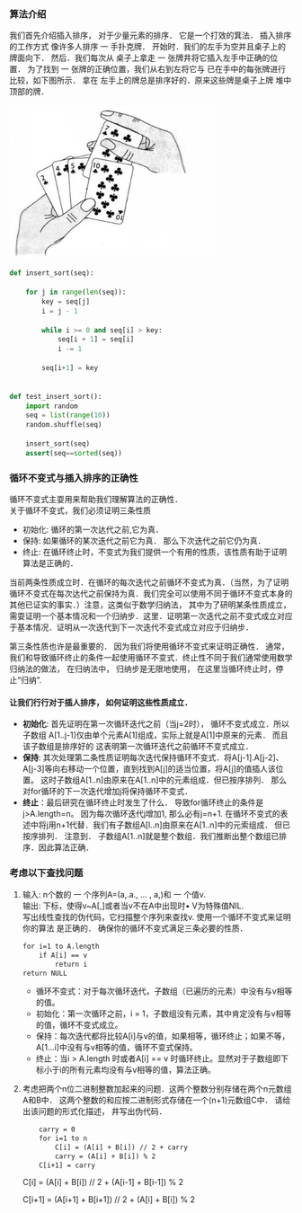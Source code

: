### 算法介绍

我们首先介绍插入排序， 对于少量元素的排序． 它是一个打效的箕法． 插入排序的工作方式 像许多人排序 一 手扑克牌． 开始时．我们的左手为空并且桌子上的牌面向下． 然后．我们每次从 桌子上拿走 一 张牌井将它插入左手中正确的位置． 为了找到 一 张牌的正确位置，我们从右到左将它与 已在手中的每张牌进行比较，如下图所示． 拿在 左手上的牌总是排序好的．原来这些牌是桌子上牌 堆中顶部的牌． 

![](../../images/20200501172910.png)

```python
def insert_sort(seq):

	for j in range(len(seq)):
		key = seq[j]
		i = j - 1

		while i >= 0 and seq[i] > key:
			seq[i + 1] = seq[i]
			i -= 1

		seq[i+1] = key


def test_insert_sort():
	import random
	seq = list(range(10))
	random.shuffle(seq)

	insert_sort(seq)
	assert(seq==sorted(seq))
```

### 循环不变式与插入排序的正确性 
循环不变式主耍用来帮助我们理解算法的正确性．  
关于循环不变式，我们必须证明三条性质  

- 初始化: 循环的第一次达代之前,它为真． 
- 保持: 如果循环的某次迭代之前它为真． 那么下次迭代之前它仍为真． 
- 终止: 在循环终止时，不变式为我们提供一个有用的性质，该性质有助于证明算法是正确的．

当前两条性质成立时．在循环的每次迭代之前循环不变式为真．（当然，为了证明循环不变式在每次达代之前保持为真．我们完全可以使用不同于循环不变式本身的其他已证实的事实．）注意，这类似于数学归纳法， 其中为了研明某条性质成立，需耍证明一个基本情况和一个归纳步．这里．证明第一次迭代之前不变式成立对应于基本情况．证明从一次迭代到下一次迭代不变式成立对应于归纳步． 

第三条性质也许是最重要的． 因为我们将使用循环不变式来证明正确性． 通常，我们和导致循环终止的条件一起使用循环不变式．终止性不同于我们通常使用数学归纳法的做法， 在归纳法中， 归纳步是无限地使用， 在这里当循环终止时，停止“归纳”. 

#### 让我们行行对于插人排序， 如何证明这些性质成立．
- **初始化**: 首先证明在第一次循环迭代之前（当j=2时）， 循环不变式成立．所以子数组 A[1..j-1]仅由单个元素A[1]组成，实际上就是A[1]中原来的元素． 而且该子数组是排序好的 
这表明第一次循环迭代之前循环不变式成立． 
- **保持**: 其次处理第二条性质证明每次迭代保持循环不变式．将A[j-1].A[j-2]、 A[j-3]等向右移动一个位置，直到找到A[j]的适当位置，将A[j]的值插人该位置。 这时子数组A[1..n]由原来在A[1..n]中的元素组成．但已按序排列． 
那么对for循环的下一次迭代增加j将保持循环不变式． 
- **终止**：最后研究在循环终止时发生了什么． 导致for循环终止的条件是j>A.length=n。 因为每次循环迭代j增加1, 那么必有j=n+1. 在循环不变式的表述中将j用n+1代替．我们有子数组A[l..n]由原来在A[1..n]中的元索组成． 但已按序排列． 注意到． 子数组A[1..n]就是整个数组．我们推断出整个数组已排序．因此算法正确． 

### 考虑以下查找问题
1. 
	输入: n个数的 一 个序列A=(a,.a., ... , a,)和 一 个值v.    
	输出: 下标，使得v~A[,]或者当v不在A中出现时• V为特殊值NIL.    
	写出线性查找的伪代码，它扫描整个序列来查找v. 使用一个循环不变式来证明你的算法 是正确的． 确保你的循环不变式满足三条必要的性质． 
	```
	for i=1 to A.length
		if A[i] == v
			return i	
	return NULL
	```

	- 循环不变式：对于每次循环迭代，子数组（已遍历的元素）中没有与v相等的值。   
	- 初始化：第一次循环之前，i = 1，子数组没有元素，其中肯定没有与v相等的值，循环不变式成立。   
	- 保持：每次迭代都将比较A[i]与v的值，如果相等，循环终止；如果不等，A[1…i]中没有与v相等的值，循环不变式保持。   
	- 终止：当i > A.length 时或者A[i] == v 时循环终止。显然对于子数组即下标小于i的所有元素均没有与v相等的值，算法正确。   

2. 考虑把两个n位二进制整数加起来的问题．这两个整数分别存储在两个n元数组A和B中．
	这两个整数的和应按二进制形式存储在一个(n+1)元数组C中． 请给出该问题的形式化描述， 井写出伪代码．
	```
		carry = 0
		for i=1 to n
			C[i] = (A[i] + B[i]) // 2 + carry
			carry = (A[i] + B[i]) % 2
		C[i+1] = carry
	```
	C[i] = (A[i] + B[i]) // 2 + (A[i-1] + B[i-1]) % 2

	C[i+1] = (A[i+1] + B[i+1]) // 2 + (A[i] + B[i]) % 2

